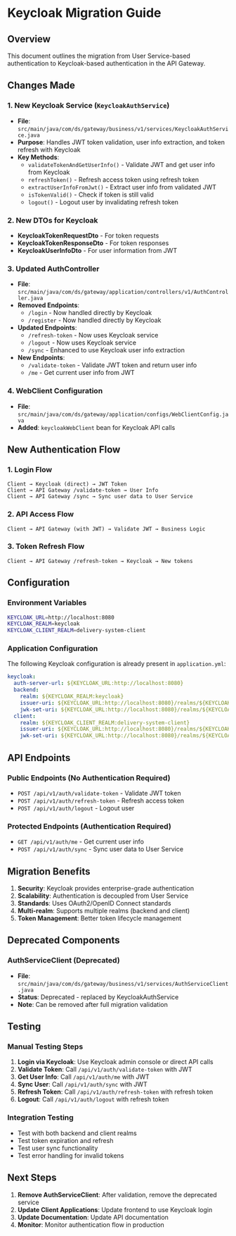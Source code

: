 # Keycloak Migration Guide

## Overview
This document outlines the migration from User Service-based authentication to Keycloak-based authentication in the API Gateway.

## Changes Made

### 1. New Keycloak Service (`KeycloakAuthService`)
- **File**: `src/main/java/com/ds/gateway/business/v1/services/KeycloakAuthService.java`
- **Purpose**: Handles JWT token validation, user info extraction, and token refresh with Keycloak
- **Key Methods**:
  - `validateTokenAndGetUserInfo()` - Validate JWT and get user info from Keycloak
  - `refreshToken()` - Refresh access token using refresh token
  - `extractUserInfoFromJwt()` - Extract user info from validated JWT
  - `isTokenValid()` - Check if token is still valid
  - `logout()` - Logout user by invalidating refresh token

### 2. New DTOs for Keycloak
- **KeycloakTokenRequestDto** - For token requests
- **KeycloakTokenResponseDto** - For token responses
- **KeycloakUserInfoDto** - For user information from JWT

### 3. Updated AuthController
- **File**: `src/main/java/com/ds/gateway/application/controllers/v1/AuthController.java`
- **Removed Endpoints**:
  - `/login` - Now handled directly by Keycloak
  - `/register` - Now handled directly by Keycloak
- **Updated Endpoints**:
  - `/refresh-token` - Now uses Keycloak service
  - `/logout` - Now uses Keycloak service
  - `/sync` - Enhanced to use Keycloak user info extraction
- **New Endpoints**:
  - `/validate-token` - Validate JWT token and return user info
  - `/me` - Get current user info from JWT

### 4. WebClient Configuration
- **File**: `src/main/java/com/ds/gateway/application/configs/WebClientConfig.java`
- **Added**: `keycloakWebClient` bean for Keycloak API calls

## New Authentication Flow

### 1. Login Flow
```
Client → Keycloak (direct) → JWT Token
Client → API Gateway /validate-token → User Info
Client → API Gateway /sync → Sync user data to User Service
```

### 2. API Access Flow
```
Client → API Gateway (with JWT) → Validate JWT → Business Logic
```

### 3. Token Refresh Flow
```
Client → API Gateway /refresh-token → Keycloak → New tokens
```

## Configuration

### Environment Variables
```bash
KEYCLOAK_URL=http://localhost:8080
KEYCLOAK_REALM=keycloak
KEYCLOAK_CLIENT_REALM=delivery-system-client
```

### Application Configuration
The following Keycloak configuration is already present in `application.yml`:
```yaml
keycloak:
  auth-server-url: ${KEYCLOAK_URL:http://localhost:8080}
  backend:
    realm: ${KEYCLOAK_REALM:keycloak}
    issuer-uri: ${KEYCLOAK_URL:http://localhost:8080}/realms/${KEYCLOAK_REALM:keycloak}
    jwk-set-uri: ${KEYCLOAK_URL:http://localhost:8080}/realms/${KEYCLOAK_REALM:keycloak}/protocol/openid-connect/certs
  client:
    realm: ${KEYCLOAK_CLIENT_REALM:delivery-system-client}
    issuer-uri: ${KEYCLOAK_URL:http://localhost:8080}/realms/${KEYCLOAK_CLIENT_REALM:delivery-system-client}
    jwk-set-uri: ${KEYCLOAK_URL:http://localhost:8080}/realms/${KEYCLOAK_CLIENT_REALM:delivery-system-client}/protocol/openid-connect/certs
```

## API Endpoints

### Public Endpoints (No Authentication Required)
- `POST /api/v1/auth/validate-token` - Validate JWT token
- `POST /api/v1/auth/refresh-token` - Refresh access token
- `POST /api/v1/auth/logout` - Logout user

### Protected Endpoints (Authentication Required)
- `GET /api/v1/auth/me` - Get current user info
- `POST /api/v1/auth/sync` - Sync user data to User Service

## Migration Benefits

1. **Security**: Keycloak provides enterprise-grade authentication
2. **Scalability**: Authentication is decoupled from User Service
3. **Standards**: Uses OAuth2/OpenID Connect standards
4. **Multi-realm**: Supports multiple realms (backend and client)
5. **Token Management**: Better token lifecycle management

## Deprecated Components

### AuthServiceClient (Deprecated)
- **File**: `src/main/java/com/ds/gateway/business/v1/services/AuthServiceClient.java`
- **Status**: Deprecated - replaced by KeycloakAuthService
- **Note**: Can be removed after full migration validation

## Testing

### Manual Testing Steps
1. **Login via Keycloak**: Use Keycloak admin console or direct API calls
2. **Validate Token**: Call `/api/v1/auth/validate-token` with JWT
3. **Get User Info**: Call `/api/v1/auth/me` with JWT
4. **Sync User**: Call `/api/v1/auth/sync` with JWT
5. **Refresh Token**: Call `/api/v1/auth/refresh-token` with refresh token
6. **Logout**: Call `/api/v1/auth/logout` with refresh token

### Integration Testing
- Test with both backend and client realms
- Test token expiration and refresh
- Test user sync functionality
- Test error handling for invalid tokens

## Next Steps

1. **Remove AuthServiceClient**: After validation, remove the deprecated service
2. **Update Client Applications**: Update frontend to use Keycloak login
3. **Update Documentation**: Update API documentation
4. **Monitor**: Monitor authentication flow in production
